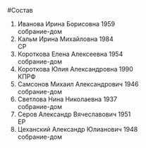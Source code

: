#Состав
1. Иванова Ирина Борисовна 1959   
    собрание-дом
2. Кальм Ирина Михайловна 1984   
    СР
3. Короткова Елена Алексеевна 1954   
    собрание-дом
4. Короткова Юлия Александровна 1990   
    КПРФ
5. Самсонов Михаил Александрович 1946   
    собрание-дом
6. Светлова Нина Николаевна 1937   
    собрание-дом
7. Серов Александр Вячеславович 1951   
    ЕР
8. Цеханский Александр Юлианович 1948   
    собрание-дом

